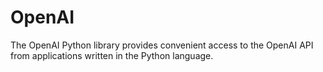 # OpenAI
The OpenAI Python library provides convenient access to the OpenAI API from applications written in the Python language.
